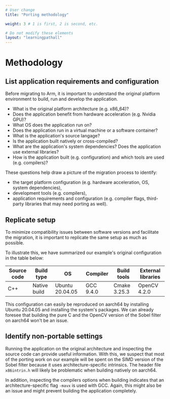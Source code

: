 ```yaml
---
# User change
title: "Porting methodology" 

weight: 3 # 1 is first, 2 is second, etc.

# Do not modify these elements
layout: "learningpathall"
---
```


# Methodology

## List application requirements and configuration

Before migrating to Arm, it is important to understand the original platform environment to build, run and develop the application.

- What is the original platform architecture (e.g. x86_64)?
- Does the application benefit from hardware acceleration (e.g. Nvidia GPU)?
- What OS does the application run on?
- Does the application run in a virtual machine or a software container?
- What is the application's source langage?
- Is the application built natively or cross-compiled?
- What are the application's system dependencies? Does the application use external libraries?
- How is the application built (e.g. configuration) and which tools are used (e.g. compilers)?

These questions help draw a picture of the migration process to identify:

- the target platform configuration (e.g. hardware acceleration, OS, system dependencies),
- development tools (e.g. compilers),
- application requirements and configuration (e.g. compiler flags, third-party libraries that may need porting as well).

## Replicate setup

To minimize compatibility issues between software versions and facilitate the migration, it is important to replicate the same setup as much as possible.

To illustrate this, we have summarized our example's original configuration in the table below:

| Source code | Build type | OS | Compiler | Build tools | External libraries |
| ----------- | ---------- | -- | -------- | ----------- | ------------------ |
| C++ | Native build | Ubuntu 20.04.05 | GCC 9.4.0 | Cmake 3.25.3 | OpenCV 4.2.0 |

This configuration can easily be reproduced on aarch64 by installing Ubuntu 20.04.05 and installing the system's packages. We can already foresee that building the pure C and the OpenCV version of the Sobel filter on aarch64 won't be an issue.

## Identify non-portable settings

Running the application on the original architecture and inspecting the source code can provide useful information. With this, we suspect that most of the porting work on our example will be spent on the SIMD version of the Sobel filter because it uses architecture-specific intrinsics. The header file `x86intrin.h` will likely be problematic when building natively on aarch64.

In addition, inspecting the compilers options when building indicates that an architecture-specific flag `-mavx` is used with GCC. Again, this might also be an issue and might prevent building the application completely.


